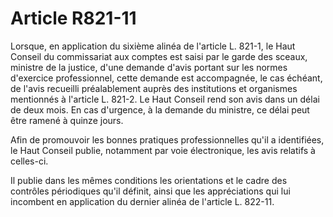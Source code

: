 # Article R821-11

Lorsque, en application du sixième alinéa de l'article L. 821-1, le Haut Conseil du commissariat aux comptes est saisi par le garde des sceaux, ministre de la justice, d'une demande d'avis portant sur les normes d'exercice professionnel, cette demande est accompagnée, le cas échéant, de l'avis recueilli préalablement auprès des institutions et organismes mentionnés à l'article L. 821-2. Le Haut Conseil rend son avis dans un délai de deux mois. En cas d'urgence, à la demande du ministre, ce délai peut être ramené à quinze jours.

Afin de promouvoir les bonnes pratiques professionnelles qu'il a identifiées, le Haut Conseil publie, notamment par voie électronique, les avis relatifs à celles-ci.

Il publie dans les mêmes conditions les orientations et le cadre des contrôles périodiques qu'il définit, ainsi que les appréciations qui lui incombent en application du dernier alinéa de l'article L. 822-11.
